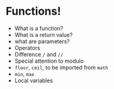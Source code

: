 # Functions!

* What is a function?
* What is a return value?
* what are parameters?
* Operators
* Difference `/` and `//`
* Special attention to modulo
* `floor`, `ceil`, to be imported from `math`
* `min`, `max`
* Local variables
